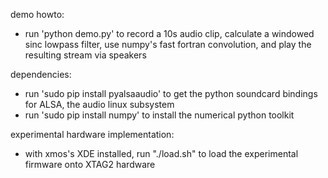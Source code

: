 demo howto:

* run 'python demo.py' to record a 10s audio clip, calculate a windowed sinc lowpass filter, use numpy's fast fortran convolution, and play the resulting stream via speakers

dependencies:

* run 'sudo pip install pyalsaaudio' to get the python soundcard bindings for ALSA, the audio linux subsystem
* run 'sudo pip install numpy' to install the numerical python toolkit

experimental hardware implementation:

* with xmos's XDE installed, run "./load.sh" to load the experimental firmware onto XTAG2 hardware
